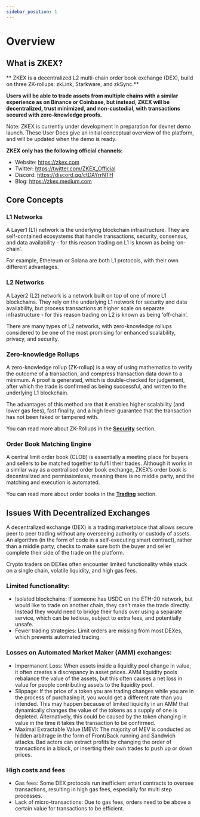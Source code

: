 ```yaml
---
sidebar_position: 1
---
```


# Overview

## What is ZKEX?

** ZKEX is a decentralized L2 multi-chain order book exchange (DEX), build on three ZK-rollups: zkLink, Starkware, and zkSync.**

**Users will be able to trade assets from multiple chains with a similar experience as on Binance or Coinbase, but instead, ZKEX will be decentralized, trust minimized, and non-custodial, with transactions secured with zero-knowledge proofs.**

Note: ZKEX is currently under development in preparation for devnet demo launch. These User Docs give an initial conceptual overview of the platform, and will be updated when the demo is ready.

**ZKEX only has the following official channels:**

- Website: https://zkex.com
- Twitter: https://twitter.com/ZKEX_Official
- Discord: https://discord.gg/ctDAYrrNTH
- Blog: https://zkex.medium.com

## Core Concepts

### L1 Networks

A Layer1 (L1) network is the underlying blockchain infrastructure. They are self-contained ecosystems that handle transactions, security, consensus, and data availability - for this reason trading on L1 is known as being ‘on-chain’.

For example, Ethereum or Solana are both L1 protocols, with their own different advantages.

### L2 Networks

A Layer2 (L2) network is a network built on top of one of more L1 blockchains. They rely on the underlying L1 network for security and data availability, but process transactions at higher scale on separate infrastructure - for this reason trading on L2 is known as being ‘off-chain’.

There are many types of L2 networks, with zero-knowledge rollups considered to be one of the most promising for enhanced scalability, privacy, and security.

### Zero-knowledge Rollups

A zero-knowledge rollup (ZK-rollup) is a way of using mathematics to verify the outcome of a transaction, and compress transaction data down to a minimum. A proof is generated, which is double-checked for judgement, after which the trade is confirmed as being successful, and written to the underlying L1 blockchain.

The advantages of this method are that it enables higher scalability (and lower gas fees), fast finality, and a high level guarantee that the transaction has not been faked or tampered with.

You can read more about ZK-Rollups in the <u>**[Security](https://zkex.com/docs/Security.html)**</u> section.

### Order Book Matching Engine

A central limit order book (CLOB) is essentially a meeting place for buyers and sellers to be matched together to fulfil their trades. Although it works in a similar way as a centralised order book exchange, ZKEX’s order book is decentralized and permissionless, meaning there is no middle party, and the matching and execution is automated.

You can read more about order books in the <u>**[Trading](https://zkex.com/docs/Trading.html)**</u> section.

## Issues With Decentralized Exchanges

A decentralized exchange (DEX) is a trading marketplace that allows secure peer to peer trading without any overseeing authority or custody of assets. An algorithm (in the form of code in a self-executing smart contract), rather than a middle party, checks to make sure both the buyer and seller complete their side of the trade on the platform.

Crypto traders on DEXes often encounter limited functionality while stuck on a single chain, volatile liquidity, and high gas fees.

### Limited functionality:

- Isolated blockchains: If someone has USDC on the ETH-20 network, but would like to trade on another chain, they can’t make the trade directly. Instead they would need to bridge their funds over using a separate service, which can be tedious, subject to extra fees, and potentially unsafe.
- Fewer trading strategies: Limit orders are missing from most DEXes, which prevents automated trading.

### Losses on Automated Market Maker (AMM) exchanges:

- Impermanent Loss: When assets inside a liquidity pool change in value, it often creates a discrepancy in asset prices. AMM liquidity pools rebalance the value of the assets, but this often causes a net loss in value for people contributing assets to the liquidity pool.
- Slippage: If the price of a token you are trading changes while you are in the process of purchasing it, you would get a different rate than you intended. This may happen because of limited liquidity in an AMM that dynamically changes the value of the tokens as a supply of one is depleted. Alternatively, this could be caused by the token changing in value in the time it takes the transaction to be confirmed.
- Maximal Extractable Value (MEV): The majority of MEV is conducted as hidden arbitrage in the form of Front/Back running and Sandwich attacks. Bad actors can extract profits by changing the order of transactions in a block, or inserting their own trades to push up or down prices.

### High costs and fees

- Gas fees: Some DEX protocols run inefficient smart contracts to oversee transactions, resulting in high gas fees, especially for multi step processes.
- Lack of micro-transactions: Due to gas fees, orders need to be above a certain value for transactions to be efficient.
